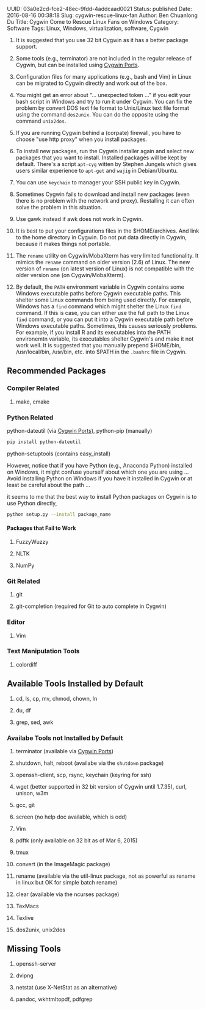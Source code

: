 UUID: 03a0e2cd-fce2-48ec-9fdd-4addcaad0021
Status: published
Date: 2016-08-16 00:38:18
Slug: cygwin-rescue-linux-fan
Author: Ben Chuanlong Du
Title: Cygwin Come to Rescue Linux Fans on Windows
Category: Software
Tags: Linux, Windows, virtualization, software, Cygwin 

1. It is suggested that you use 32 bit Cygwin as it has a better package support.

2. Some tools (e.g., terminator) are not included in the regular release of Cygwin, 
but can be installed using 
[Cygwin Ports](http://www.legendu.net/en/blog/cygwin-ports/).

3. Configuration files for many applications (e.g., bash and Vim)
in Linux can be migrated to Cygwin directly 
and work out of the box. 

2. You might get an error about "... unexpected token ..." 
if you edit your bash script in Windows and try to run it under Cygwin. 
You can fix the problem by convert DOS text file format to Unix/Linux text file format 
using the command `dos2unix`. 
You can do the opposite using the command `unix2dos`.

3. If you are running Cygwin behind a (corpate) firewall,
you have to choose "use http proxy" when you install packages.

4. To install new packages,
run the Cygwin installer again and select new packages that you want to install.
Installed packages will be kept by default.
There's a script `apt-cyg` witten by Stephen Jungels 
which gives users similar experience to `apt-get` and `wajig` in Debian/Ubuntu.

5. You can use `keychain` to manager your SSH public key in Cygwin.

6. Sometimes Cygwin fails to download and install new packages
(even there is no problem with the network and proxy). 
Restalling it can often solve the problem in this situation.


2. Use gawk instead if awk does not work in Cygwin.

2. It is best to put your configurations files in the $HOME/archives.
And link to the home directory in Cygwin.
Do not put data directly in Cygwin, 
because it makes things not portable.

4. The `rename` utility on Cygwin/MobaXterm has very limited functionality. 
It mimics the `rename` command on older version (2.6) of Linux.
The new version of `rename` (on latest version of Linux) 
is not compatible with the older version one (on Cygwin/MobaXterm).

7. By default, 
the `PATH` environment variable in Cygwin contains some Windows executable paths 
before Cygwin executable paths.
This shelter some Linux commands from being used directly.
For example, Windows has a `find` command which might shelter the Linux `find` command.
If this is case, you can either use the full path to the Linux `find` command,
or you can put it into a Cygwin executable path before Windows executable paths. 
Sometimes, this causes seriously problems. 
For example, if you install R and its executables into the PATH environemtn variable,
its executables shelter Cygwin's and make it not work well.
It is suggested that you manually prepend $HOME/bin, /usr/local/bin, /usr/bin, etc. 
into $PATH in the `.bashrc` file in Cygwin.

## Recommended Packages

### Compiler Related

1. make, cmake

### Python Related

python-dateutil (via [Cygwin Ports](http://www.legendu.net/en/blog/cygwin-ports/)), python-pip (manually)
```bash
pip install python-dateutil
```
python-setuptools (contains easy_install)

However, notice that if you have Python (e.g., Anaconda Python) installed on Windows, 
it might confuse yourself about which one you are using ...
Avoid installing Python on Windows if you have it installed in Cygwin
or at least be careful about the path ...

it seems to me that the best way to install Python packages on Cygwin is to use Python directly, 
```bash
python setup.py --install package_name
```

#### Packages that Fail to Work

1. FuzzyWuzzy

2. NLTK

3. NumPy

### Git Related

1. git

2. git-completion (required for Git to auto complete in Cygwin)

### Editor

1. Vim

### Text Manipulation Tools

1. colordiff

## Available Tools Installed by Default

1. cd, ls, cp, mv, chmod, chown, ln 

2. du, df

3. grep, sed, awk 

### Availabe Tools not Installed by Default

1. terminator (available via [Cygwin Ports](http://www.legendu.net/en/blog/cygwin-ports/))

1. shutdown, halt, reboot (availabe via the `shutdown` package)

2. openssh-client, scp, rsync, keychain (keyring for ssh)  

3. wget (better supported in 32 bit version of Cygwin until 1.7.35), curl, unison, w3m

4. gcc, git

5. screen (no help doc available, which is odd)

6. Vim 

7. pdftk (only available on 32 bit as of Mar 6, 2015)

8. tmux

9. convert (in the ImageMagic package)

10. rename (available via the util-linux package, 
not as powerful as rename in linux but OK for simple batch rename)

5. clear (available via the ncurses package)

6. TexMacs

7. Texlive

8. dos2unix, unix2dos
 
## Missing Tools

1. openssh-server

3. dvipng

4. netstat (use X-NetStat as an alternative)

5. pandoc, wkhtmltopdf, pdfgrep

